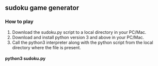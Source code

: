 ## sudoku game generator

### How to play
1. Download the sudoku.py script to a local directory in your PC/Mac. 
2. Download and install python version 3 and above in your PC/Mac.
3. Call the python3 interpreter along with the python script from the local directory where the file is present. 
#### python3 sudoku.py
